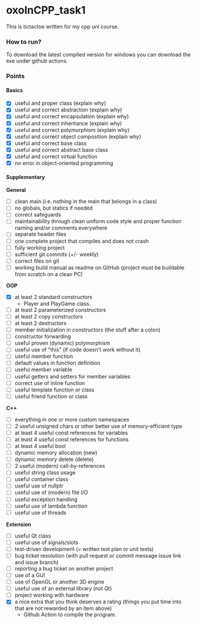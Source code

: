 # oxoInCPP_task1

This is tictactoe written for my cpp uni course.

### How to run?

To download the latest compiled version for windows you can download the exe under github actions.

### Points

#### Basics
- [X] useful and proper class (explain why)
- [X] useful and correct abstraction (explain why)
- [X] useful and correct encapsulation (explain why)
- [X] useful and correct inheritance (explain why)
- [X] useful and correct polymorphism (explain why)
- [X] useful and correct object composition (explain why)
- [X] useful and correct base class
- [X] useful and correct abstract base class
- [X] useful and correct virtual function
- [X] no error in object-oriented programming

#### Supplementary
**General**
- [ ] clean main (i.e. nothing in the main that belongs in a class)
- [ ] no globals, but statics if needed
- [ ] correct safeguards
- [ ] maintainability through clean uniform code style and proper function naming and/or comments everywhere
- [ ] separate header files
- [ ] one complete project that compiles and does not crash
- [ ] fully working project
- [ ] sufficient git commits (+/- weekly)
- [ ] correct files on git
- [ ] working build manual as readme on GitHub (project must be buildable from scratch on a clean PC)

**OOP**
- [X] at least 2 standard constructors
    - Player and PlayGame class.
- [ ] at least 2 parameterized constructors
- [ ] at least 2 copy constructors
- [ ] at least 2 destructors
- [ ] member initialization in constructors (the stuff after a colon)
- [ ] constructor forwarding
- [ ] useful proven (dynamic) polymorphism
- [ ] useful use of "this" (if code doesn't work without it)
- [ ] useful member function
- [ ] default values in function definition
- [ ] useful member variable
- [ ] useful getters and setters for member variables
- [ ] correct use of inline function
- [ ] useful template function or class
- [ ] useful friend function or class

**C++**
- [ ] everything in one or more custom namespaces
- [ ] 2 useful unsigned chars or other better use of memory-efficient type
- [ ] at least 4 useful const references for variables
- [ ] at least 4 useful const references for functions
- [ ] at least 4 useful bool
- [ ] dynamic memory allocation (new)
- [ ] dynamic memory delete (delete)
- [ ] 2 useful (modern) call-by-references
- [ ] useful string class usage
- [ ] useful container class
- [ ] useful use of nullptr
- [ ] useful use of (modern) file I/O
- [ ] useful exception handling
- [ ] useful use of lambda function
- [ ] useful use of threads

**Extension**
- [ ] useful Qt class
- [ ] useful use of signals/slots
- [ ] test-driven development (= written test plan or unit tests)
- [ ] bug ticket resolution (with pull request or commit message issue link and issue branch)
- [ ] reporting a bug ticket on another project
- [ ] use of a GUI
- [ ] use of OpenGL or another 3D engine
- [ ] useful use of an external library (not Qt)
- [ ] project working with hardware
- [X] a nice extra that you think deserves a rating (things you put time into that are not rewarded by an item above)
    - Github Action to compile the program.
